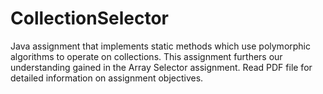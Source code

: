 # CollectionSelector
Java assignment that implements static methods which use polymorphic algorithms to operate on collections.
This assignment furthers our understanding gained in the Array Selector assignment.
Read PDF file for detailed information on assignment objectives.
